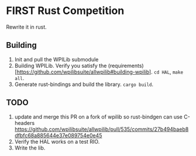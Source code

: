 # FIRST Rust Competition

Rewrite it in rust.

## Building
1. Init and pull the WPILib submodule
2. Building WPILib. Verify you satisfy the (requirements)[https://github.com/wpilibsuite/allwpilib#building-wpilib].
    `cd HAL`, `make all`.
3. Generate rust-bindings and build the library. `cargo build`.

## TODO
1. update and merge this PR on a fork of wpilib so rust-bindgen can use C-headers
https://github.com/wpilibsuite/allwpilib/pull/535/commits/27b494baeb8dfbfc68a885644e37e089754e0e45
2. Verify the HAL works on a test RIO.
3. Write the lib.
